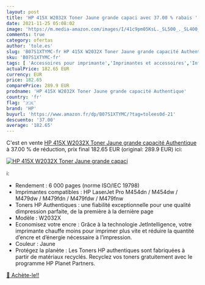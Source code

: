```yaml
---
layout: post
title: 'HP 415X W2032X Toner Jaune grande capaci avec 37.00 % rabais '
date: 2021-11-25 05:08:02
image: 'https://m.media-amazon.com/images/I/41c9pm05KsL._SL500_._SL400_.jpg'
comments: true
category: ofertas
author: 'tole.es'
slug: 'B07S1XTYMC-fr HP 415X W2032X Toner Jaune grande capacité Authentique'
sku: 'B07S1XTYMC-fr'
tags: [ 'Accessoires pour imprimante','Imprimantes et accessoires','Informatique','Toners','hp', ]
actualPrice: 182.65 EUR
currency: EUR
price: 182.65
comparePrice: 289.9 EUR
prodname: 'HP 415X W2032X Toner Jaune grande capacité Authentique'
country: 'fr'
flag: '🇫🇷'
brand: 'HP'
buyurl: 'https://www.amazon.fr/dp/B07S1XTYMC/?tag=tolees0d-21'
descuento: '37.00'
average: '182.65'
---
```


C'est en vente [HP 415X W2032X Toner Jaune grande capacité Authentique](https://www.amazon.fr/dp/B07S1XTYMC/?tag=tolees0d-21)  à  37.00 % de réduction, prix final  182.65 EUR (original: 289.9 EUR) ici:

[![HP 415X W2032X Toner Jaune grande capaci](https://m.media-amazon.com/images/I/41c9pm05KsL._SL500_._SL400_.jpg)](https://www.amazon.fr/dp/B07S1XTYMC/?tag=tolees0d-21)

ℹ️:

- Rendement : 6 000 pages (norme ISO/IEC 19798)
- Imprimantes compatibles : HP LaserJet Pro M454dn / M454dw / M479dw / M479fdn / M479fdw / M479fnw
- Toners HP Authentiques : une fiabilité exceptionnelle pour une qualité dimpression parfaite, de la première à la dernière page
- Modèle : W2032X
- Economisez votre encre : Grâce à la technologie JetIntelligence, votre imprimante chauffe moins pour imprimer plus vite et réduire la quantité d’encre et d’énergie nécessaire à l’impression.
- Couleur : Jaune
- Protégez la planète : Les Toners HP authentiques sont fabriquées à partir de matériaux recyclés. Recyclez vos toners gratuitement avec le programme HP Planet Partners.

[🛒 Achète-le!!](https://www.amazon.fr/dp/B07S1XTYMC/?tag=tolees0d-21)
